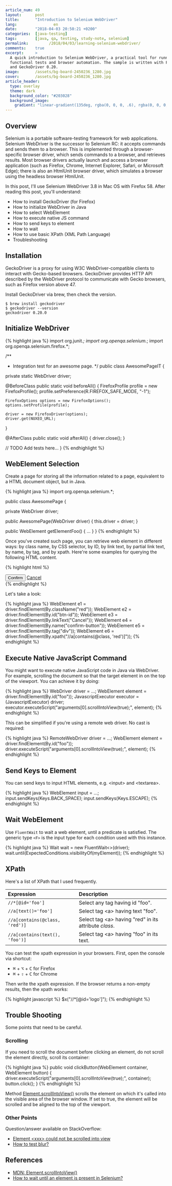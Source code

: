 ```yaml
---
article_num: 49
layout:      post
title:       "Introduction to Selenium WebDriver"
lang:                en
date:        "2018-04-03 20:50:21 +0200"
categories:  [java-testing]
tags:        [java, qa, testing, study-note, selenium]
permalink:         /2018/04/03/learning-selenium-webdriver/
comments:    true
excerpt:     >
  A quick introduction to Selenium WebDriver, a practical tool for running
  functional tests and browser automation. The sample is written with Firefox 58
  and GeckoDriver 0.20.
image:       /assets/bg-board-2450236_1280.jpg
cover:       /assets/bg-board-2450236_1280.jpg
article_header:
  type: overlay
  theme: dark
  background_color: "#203028"
  background_image:
    gradient: "linear-gradient(135deg, rgba(0, 0, 0, .6), rgba(0, 0, 0, .4))"
---
```


## Overview

Selenium is a portable software-testing
framework for web applications. Selenium WebDriver is the successor to Selenium
RC: it accepts commands
and sends them to a browser. This is implemented through a browser-specific
browser driver, which sends commands to a browser, and retrieves results. Most
browser drivers actually launch and access a browser application (such as
Firefox, Chrome, Internet Explorer, Safari, or Microsoft Edge); there is also an
HtmlUnit browser driver, which simulates a browser using the headless browser
HtmlUnit.

In this post, I'll use Selenium WebDriver 3.8 in Mac OS with Firefox 58. After
reading this post, you'll understand:

- How to install GeckoDriver (for Firefox)
- How to initialize WebDriver in Java
- How to select WebElement
- How to execute native JS command
- How to send keys to element
- How to wait
- How to use basic XPath (XML Path Language)
- Troubleshooting

## Installation

GeckoDriver is a proxy for using W3C WebDriver-compatible clients to interact
with Gecko-based browsers. GeckoDriver provides HTTP API described by the
WebDriver protocol to communicate with Gecko browsers, such as Firefox version
above 47.

Install GeckoDriver via brew, then check the version.

    $ brew install geckodriver
    $ geckodriver --version
    geckodriver 0.20.0

## Initialize WebDriver

{% highlight java %}
import org.junit.*;
import org.openqa.selenium.*;
import org.openqa.selenium.firefox.*;

/**
 * Integration test for an awesome page.
 */
public class AwesomePageIT {

  private static WebDriver driver;

  @BeforeClass
  public static void beforeAll() {
    FirefoxProfile profile = new FirefoxProfile();
    profile.setPreference(R.FIREFOX_SAFE_MODE, "-1");

    FirefoxOptions options = new FirefoxOptions();
    options.setProfile(profile);

    driver = new FirefoxDriver(options);
    driver.get(NUXEO_URL);
  }

  @AfterClass
  public static void afterAll() {
    driver.close();
  }

  // TODO Add tests here...
}
{% endhighlight %}

## WebElement Selection

Create a page for storing all the information related to a page, equivalent to
a HTML document object, but in Java.

{% highlight java %}
import org.openqa.selenium.*;

public class AwesomePage {

  private WebDriver driver;

  public AwesomePage(WebDriver driver) {
    this.driver = driver;
  }

  public WebElement getElementFoo() { ... }
}
{% endhighlight %}

Once you've created such page, you can retrieve web element in different ways:
by class name, by CSS selector, by ID, by link text, by partial link text, by
name, by tag, and by xpath. Here're some examples for querying the following
HTML content.

{% highlight html %}
<div>
  <button id="confirm-btn" name="confirm-button">Confirm</button>
  <a class="red" href="#">Cancel</a>
</div>
{% endhighlight %}

Let's take a look:

{% highlight java %}
WebElement e1 = driver.findElement(By.className("red"));
WebElement e2 = driver.findElement(By.id("btn-id"));
WebElement e3 = driver.findElement(By.linkText("Cancel"));
WebElement e4 = driver.findElement(By.name("confirm-button"));
WebElement e5 = driver.findElement(By.tag("div"));
WebElement e6 = driver.findElement(By.xpath("//a[contains(@class, 'red')]"));
{% endhighlight %}

## Execute Native JavaScript Command

You might want to execute native JavaScript code in Java via WebDriver. For
example, scrolling the document so that the target element in on the top of the
viewport. You can achieve it by doing:

{% highlight java %}
WebDriver driver = ...;
WebElement element = driver.findElement(By.id("foo"));
JavascriptExecutor executor = (JavascriptExecutor) driver;
executor.executeScript("arguments[0].scrollIntoView(true);", element);
{% endhighlight %}

This can be simplified if you're using a remote web driver. No cast is required:

{% highlight java %}
RemoteWebDriver driver = ...;
WebElement element = driver.findElement(By.id("foo"));
driver.executeScript("arguments[0].scrollIntoView(true);", element);
{% endhighlight %}

## Send Keys to Element

You can send keys to input HTML elements, e.g. \<input\> and \<textarea\>.

{% highlight java %}
WebElement input = ...;
input.sendKeys(Keys.BACK_SPACE);
input.sendKeys(Keys.ESCAPE);
{% endhighlight %}

## Wait WebElement

Use `FluentWait` to wait a web element, until a predicate is satisfied. The
generic type `<F>` is the input type for each condition used with this instance.

{% highlight java %}
Wait<WebDriver> wait = new FluentWait<>(driver);
wait.until(ExpectedConditions.visibilityOf(myElement));
{% endhighlight %}

## XPath

Here's a list of XPath that I used frequently.

Expression | Description
:--- | :---
`//*[@id='foo']` | Select any tag having id "foo".
`//a[text()='foo']` | Select tag \<a\> having text "foo".
`//a[contains(@class, 'red')]` | Select tag \<a\> having "red" in its attribute _class_.
`//a[contains(text(), 'foo')]` | Select tag \<a\> having "foo" in its text.

You can test the xpath expression in your browsers. First, open the console via
shortcut:

- <kbd>⌘</kbd> + <kbd>⌥</kbd> + <kbd>C</kbd> for Firefox
- <kbd>⌘</kbd> + <kbd>⇧</kbd> + <kbd>C</kbd> for Chrome

Then write the xpath expression. If the browser returns a non-empty results,
then the xpath works:

{% highlight javascript %}
$x("//*[@id='logo']");
{% endhighlight %}

## Trouble Shooting

Some points that need to be careful.

### Scrolling

If you need to scroll the document before clicking an element, do not scroll the
element directly, scroll its container:

{% highlight java %}
public void clickButton(WebElement container, WebElement button) {
  driver.executeScript("arguments[0].scrollIntoView(true);", container);
  button.click();
}
{% endhighlight %}

Method [Element.scrollIntoView()][element-scrollIntoView] scrolls the element
on which it's called into the visible area of the browser window. If set to
true, the element will be scrolled and be aligned to the top of the viewport.

### Other Points

Question/answer available on StackOverflow:

- [Element \<xxx\> could not be scrolled into view](https://stackoverflow.com/questions/22588096/selenium-web-driver-cannot-be-scrolled-into-view)
- [How to test blur?](https://stackoverflow.com/questions/12337046/selenium-driver-how-to-test-blur)

## References

- [MDN: Element.scrollIntoView()][element-scrollIntoView]
- [How to wait until an element is present in Selenium?](https://stackoverflow.com/questions/20903231/how-to-wait-until-an-element-is-present-in-selenium)

[element-scrollIntoView]: https://developer.mozilla.org/en-US/docs/Web/API/Element/scrollIntoView
